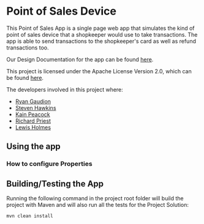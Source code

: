 
# Point of Sales Device
This Point of Sales App is a single page web app that simulates the kind of point of sales device that a shopkeeper would use to take transactions. The app is able to send transactions to the shopkeeper's card as well as refund transactions too.

Our Design Documentation for the app can be found [here](https://github.com/RyanGaudion/COM528-Assignment1/blob/03-createReadme/documentation/designDoc.md).

This project is licensed under the Apache License Version 2.0, which can be found [here](https://github.com/RyanGaudion/COM528-Assignment1/blob/dev/LICENSE).

The developers involved in this project where:
- [Ryan Gaudion](https://github.com/RyanGaudion)
- [Steven Hawkins](https://github.com/5hawks48)
- [Kain Peacock](https://github.com/kvpeacock)
- [Richard Priest](https://github.com/RPriestUK)
- [Lewis Holmes](https://github.com/lewis-holmes-98)

## Using the app

### How to configure Properties

## Building/Testing the App
Running the following command in the project root folder will build the project with Maven and will also run all the tests for the Project Solution:

`mvn clean install`

